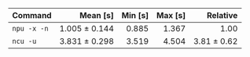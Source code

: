 | Command | Mean [s] | Min [s] | Max [s] | Relative |
|:---|---:|---:|---:|---:|
| `npu -x -n` | 1.005 ± 0.144 | 0.885 | 1.367 | 1.00 |
| `ncu -u` | 3.831 ± 0.298 | 3.519 | 4.504 | 3.81 ± 0.62 |
